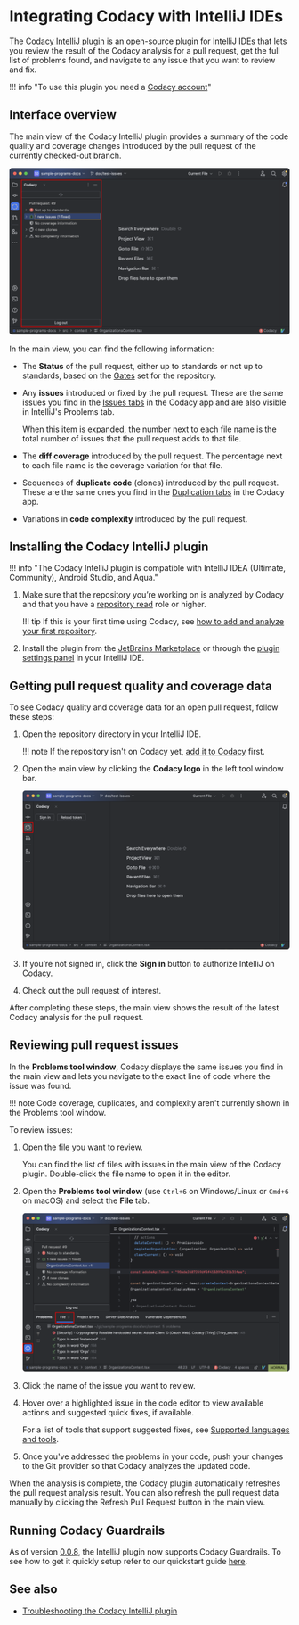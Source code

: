 # Integrating Codacy with IntelliJ IDEs

The [Codacy IntelliJ plugin](https://github.com/codacy/codacy-intellij-extension) is an open-source plugin for IntelliJ IDEs that lets you review the result of the Codacy analysis for a pull request, get the full list of problems found, and navigate to any issue that you want to review and fix.

!!! info "To use this plugin you need a [Codacy account](https://www.codacy.com/signup-codacy)"

## Interface overview

The main view of the Codacy IntelliJ plugin provides a summary of the code quality and coverage changes introduced by the pull request of the currently checked-out branch.

![Main view](./images/codacy-intellij-plugin-main-view.png)

In the main view, you can find the following information:

-   The **Status** of the pull request, either up to standards or not up to standards, based on the [Gates](../repositories-configure/adjusting-quality-gates.md) set for the repository.

-   Any **issues** introduced or fixed by the pull request. These are the same issues you find in the [Issues tabs](../repositories/pull-requests.md#issues-tabs) in the Codacy app and are also visible in IntelliJ's Problems tab.

    When this item is expanded, the number next to each file name is the total number of issues that the pull request adds to that file.

-   The **diff coverage** introduced by the pull request. The percentage next to each file name is the coverage variation for that file.

-   Sequences of **duplicate code** (clones) introduced by the pull request. These are the same ones you find in the [Duplication tabs](../repositories/pull-requests.md#duplication-tabs) in the Codacy app.

-   Variations in **code complexity** introduced by the pull request.

## Installing the Codacy IntelliJ plugin

!!! info "The Codacy IntelliJ plugin is compatible with IntelliJ IDEA (Ultimate, Community), Android Studio, and Aqua."

1.  Make sure that the repository you’re working on is analyzed by Codacy and that you have a [repository read](../organizations/roles-and-permissions-for-organizations.md) role or higher.

    !!! tip
        If this is your first time using Codacy, see [how to add and analyze your first repository](./codacy-quickstart.md#adding-your-first-repository).

1.  Install the plugin from the [JetBrains Marketplace](https://plugins.jetbrains.com/plugin/23924-codacy) or through the [plugin settings panel](https://www.jetbrains.com/help/idea/managing-plugins.html) in your IntelliJ IDE.

## Getting pull request quality and coverage data

To see Codacy quality and coverage data for an open pull request, follow these steps:

1.  Open the repository directory in your IntelliJ IDE.

    !!! note
        If the repository isn't on Codacy yet, [add it to Codacy](../organizations/managing-repositories.md#adding-a-repository) first.

1.  Open the main view by clicking the **Codacy logo** in the left tool window bar.

    ![Codacy main view](./images/codacy-intellij-plugin-sign-in.png)

1.  If you’re not signed in, click the **Sign in** button to authorize IntelliJ on Codacy.

1.  Check out the pull request of interest.

After completing these steps, the main view shows the result of the latest Codacy analysis for the pull request.

## Reviewing pull request issues

In the **Problems tool window**, Codacy displays the same issues you find in the main view and lets you navigate to the exact line of code where the issue was found.

!!! note
    Code coverage, duplicates, and complexity aren't currently shown in the Problems tool window.

To review issues:

1.  Open the file you want to review.

    You can find the list of files with issues in the main view of the Codacy plugin. Double-click the file name to open it in the editor.

1.  Open the **Problems tool window** (use `Ctrl+6` on Windows/Linux or `Cmd+6` on macOS) and select the **File** tab.

    ![Navigate to a specific issue from the Problems tab](./images/codacy-intellij-plugin-problems-tab.png)

1.  Click the name of the issue you want to review.

1.  Hover over a highlighted issue in the code editor to view available actions and suggested quick fixes, if available.

    For a list of tools that support suggested fixes, see [Supported languages and tools](./supported-languages-and-tools.md#supported-languages-and-tools).

1.  Once you've addressed the problems in your code, push your changes to the Git provider so that Codacy analyzes the updated code.

When the analysis is complete, the Codacy plugin automatically refreshes the pull request analysis result. You can also refresh the pull request data manually by clicking the Refresh Pull Request button in the main view.

## Running Codacy Guardrails
As of version [0.0.8](https://plugins.jetbrains.com/plugin/23924-codacy/versions/stable/840439), the IntelliJ plugin now supports Codacy Guardrails. To see how to get it quickly setup refer to our quickstart guide [here](../codacy-guardrails/codacy-guardrails-getting-started.md#how-to-install---jetbrains-quick-guide--idhow-to-install-quick-guide-jetbrains).

## See also

-   [Troubleshooting the Codacy IntelliJ plugin](https://github.com/codacy/codacy-intellij-extension?tab=readme-ov-file#troubleshooting)

